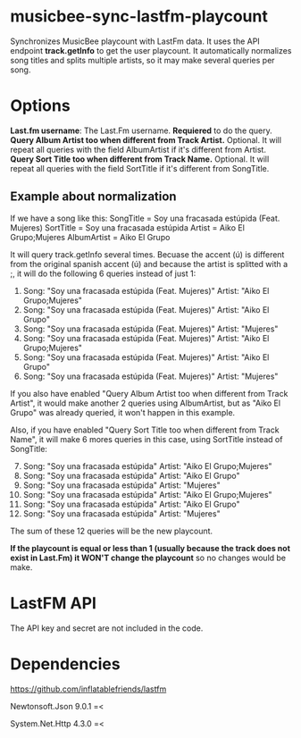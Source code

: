 # musicbee-sync-lastfm-playcount
Synchronizes MusicBee playcount with LastFm data.
It uses the API endpoint **track.getInfo** to get the user playcount.
It automatically normalizes song titles and splits multiple artists, so it may make several queries per song.

# Options

**Last.fm username**: The Last.Fm username. **Requiered** to do the query.
**Query Album Artist too when different from Track Artist.** Optional. It will repeat all queries with the field AlbumArtist if it's different from Artist.
**Query Sort Title too when different from Track Name.** Optional. It will repeat all queries with the field SortTitle if it's different from SongTitle.

## Example about normalization

If we have a song like this:
SongTitle = Soy una fracasada estúpida (Feat. Mujeres)
SortTitle = Soy una fracasada estúpida
Artist = Aiko El Grupo;Mujeres
AlbumArtist = Aiko El Grupo

It will query track.getInfo several times. Becuase the accent (ú) is different from the original spanish accent (ú) and because the artist is splitted with a ;, it will do the following 6 queries instead of just 1:

1. Song: "Soy una fracasada estúpida (Feat. Mujeres)" Artist: "Aiko El Grupo;Mujeres"
2. Song: "Soy una fracasada estúpida (Feat. Mujeres)" Artist: "Aiko El Grupo"
3. Song: "Soy una fracasada estúpida (Feat. Mujeres)" Artist: "Mujeres"
4. Song: "Soy una fracasada estúpida (Feat. Mujeres)" Artist: "Aiko El Grupo;Mujeres"
5. Song: "Soy una fracasada estúpida (Feat. Mujeres)" Artist: "Aiko El Grupo"
6. Song: "Soy una fracasada estúpida (Feat. Mujeres)" Artist: "Mujeres"

If you also have enabled "Query Album Artist too when different from Track Artist", it would make another 2 queries using AlbumArtist, but as "Aiko El Grupo" was already queried, it won't happen in this example.

Also, if you have enabled "Query Sort Title too when different from Track Name", it will make 6 mores queries in this case, using SortTitle instead of SongTitle:

7. Song: "Soy una fracasada estúpida" Artist: "Aiko El Grupo;Mujeres"
8. Song: "Soy una fracasada estúpida" Artist: "Aiko El Grupo"
9. Song: "Soy una fracasada estúpida" Artist: "Mujeres"
10. Song: "Soy una fracasada estúpida" Artist: "Aiko El Grupo;Mujeres"
11. Song: "Soy una fracasada estúpida" Artist: "Aiko El Grupo"
12. Song: "Soy una fracasada estúpida" Artist: "Mujeres"

The sum of these 12 queries will be the new playcount.

**If the playcount is equal or less than 1 (usually because the track does not exist in Last.Fm) it WON'T change the playcount** so no changes would be make.


# LastFM API
The API key and secret are not included in the code.


# Dependencies

https://github.com/inflatablefriends/lastfm

Newtonsoft.Json 9.0.1 =<

System.Net.Http 4.3.0 =<
